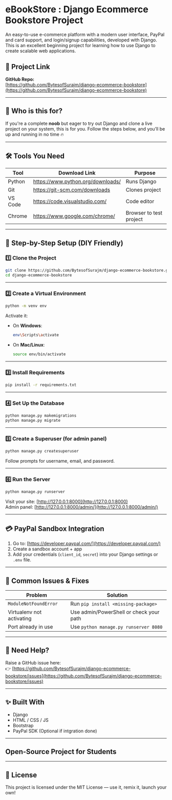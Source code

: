 # eBookStore : Django Ecommerce Bookstore Project

An easy-to-use e-commerce platform with a modern user interface, PayPal and card support, and login/signup capabilities, developed with Django. 
This is an excellent beginning project for learning how to use Django to create scalable web applications.

## 🔗 Project Link

**GitHub Repo:**  
[https://github.com/BytesofSurajm/django-ecommerce-bookstore](https://github.com/BytesofSurajm/django-ecommerce-bookstore)

---

## 🧠 Who is this for?

If you're a complete **noob** but eager to try out Django and clone a live project on your system, this is for you. Follow the steps below, and you’ll be up and running in no time 🔥

---

## 🛠️ Tools You Need

| Tool      | Download Link                         | Purpose                          |
|-----------|----------------------------------------|----------------------------------|
| Python    | https://www.python.org/downloads/      | Runs Django                      |
| Git       | https://git-scm.com/downloads          | Clones project                   |
| VS Code   | https://code.visualstudio.com/         | Code editor                      |
| Chrome    | https://www.google.com/chrome/         | Browser to test project          |

---

## 🚀 Step-by-Step Setup (DIY Friendly)

### 1️⃣ Clone the Project

```bash
git clone https://github.com/BytesofSurajm/django-ecommerce-bookstore.git
cd django-ecommerce-bookstore
```

---

### 2️⃣ Create a Virtual Environment

```bash
python -m venv env
```

Activate it:

- On **Windows**:
  ```bash
  env\Scripts\activate
  ```
- On **Mac/Linux**:
  ```bash
  source env/bin/activate
  ```

---

### 3️⃣ Install Requirements

```bash
pip install -r requirements.txt
```

---

### 4️⃣ Set Up the Database

```bash
python manage.py makemigrations
python manage.py migrate
```

---

### 5️⃣ Create a Superuser (for admin panel)

```bash
python manage.py createsuperuser
```

Follow prompts for username, email, and password.

---

### 6️⃣ Run the Server

```bash
python manage.py runserver
```

Visit your site: [http://127.0.0.1:8000](http://127.0.0.1:8000)  
Admin panel: [http://127.0.0.1:8000/admin/](http://127.0.0.1:8000/admin/)

---

## 💳 PayPal Sandbox Integration

1. Go to: [https://developer.paypal.com/](https://developer.paypal.com/)
2. Create a sandbox account + app
3. Add your credentials (`client_id`, `secret`) into your Django settings or `.env` file.

---

## 🐞 Common Issues & Fixes

| Problem                             | Solution                                |
|------------------------------------|-----------------------------------------|
| `ModuleNotFoundError`              | Run `pip install <missing-package>`     |
| Virtualenv not activating          | Use admin/PowerShell or check your path |
| Port already in use                | Use `python manage.py runserver 8080`   |

---

## 🙋 Need Help?

Raise a GitHub issue here:  
👉 [https://github.com/BytesofSurajm/django-ecommerce-bookstore/issues](https://github.com/BytesofSurajm/django-ecommerce-bookstore/issues)

---

## ✨ Built With

- Django
- HTML / CSS / JS
- Bootstrap
- PayPal SDK (Optional if intgration done)

---
## Open-Source Project for Students
---

## 📜 License

This project is licensed under the MIT License — use it, remix it, launch your own!
